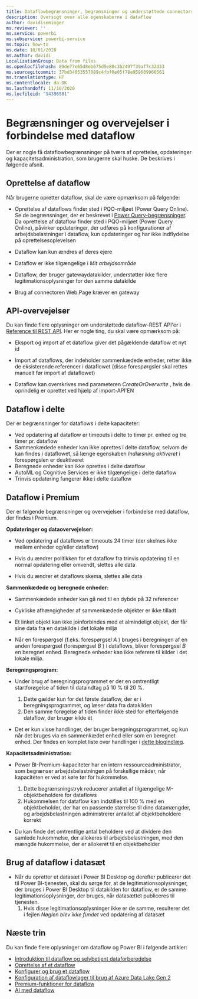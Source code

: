 ```yaml
---
title: Dataflowbegrænsninger, begrænsninger og understøttede connectors og funktioner
description: Oversigt over alle egenskaberne i dataflow
author: davidiseminger
ms.reviewer: ''
ms.service: powerbi
ms.subservice: powerbi-service
ms.topic: how-to
ms.date: 10/01/2020
ms.author: davidi
LocalizationGroup: Data from files
ms.openlocfilehash: 89de77e65d8eb675d9e80c3b2497f39af7c32d33
ms.sourcegitcommit: 37bd34053557089c4fbf0e05f78e959609966561
ms.translationtype: HT
ms.contentlocale: da-DK
ms.lasthandoff: 11/10/2020
ms.locfileid: "94396581"
---
```

# <a name="dataflows-limitations-and-considerations"></a>Begrænsninger og overvejelser i forbindelse med dataflow

Der er nogle få dataflowbegrænsninger på tværs af oprettelse, opdateringer og kapacitetsadministration, som brugerne skal huske. De beskrives i følgende afsnit.

## <a name="dataflow-authoring"></a>Oprettelse af dataflow

Når brugerne opretter dataflow, skal de være opmærksom på følgende:

* Oprettelse af dataflows finder sted i PQO-miljøet (Power Query Online). Se de begrænsninger, der er beskrevet i [Power Query-begrænsninger](/power-query/power-query-online-limits).
Da oprettelse af dataflow finder sted i PQO-miljøet (Power Query Online), påvirker opdateringer, der udføres på konfigurationer af arbejdsbelastninger i dataflow, kun opdateringer og har ikke indflydelse på oprettelsesoplevelsen

* Dataflow kan kun ændres af deres ejere

* Dataflow er ikke tilgængelige i *Mit arbejdsområde*

* Dataflow, der bruger gatewaydatakilder, understøtter ikke flere legitimationsoplysninger for den samme datakilde

* Brug af connectoren Web.Page kræver en gateway

## <a name="api-considerations"></a>API-overvejelser

Du kan finde flere oplysninger om understøttede dataflow-REST API'er i [Reference til REST API](/rest/api/power-bi/dataflows). Her er nogle ting, du skal være opmærksom på:

* Eksport og import af et dataflow giver det pågældende dataflow et nyt id

* Import af dataflows, der indeholder sammenkædede enheder, retter ikke de eksisterende referencer i dataflowet (disse forespørgsler skal rettes manuelt før import af dataflowet)

* Dataflow kan overskrives med parameteren *CreateOrOverwrite* , hvis de oprindelig er oprettet ved hjælp af import-API'EN

## <a name="dataflows-in-shared"></a>Dataflow i delte

Der er begrænsninger for dataflows i delte kapaciteter:

* Ved opdatering af dataflow er timeouts i delte to timer pr. enhed og tre timer pr. dataflow
* Sammenkædede enheder kan ikke oprettes i delte dataflow, selvom de kan findes i dataflowet, så længe egenskaben *Indlæsning aktiveret* i forespørgslen er deaktiveret
* Beregnede enheder kan ikke oprettes i delte dataflow
* AutoML og Cognitive Services er ikke tilgængelige i delte dataflow
* Trinvis opdatering fungerer ikke i delte dataflow

## <a name="dataflows-in-premium"></a>Dataflow i Premium

Der er følgende begrænsninger og overvejelser i forbindelse med dataflow, der findes i Premium.

**Opdateringer og dataovervejelser:**

* Ved opdatering af dataflows er timeouts 24 timer (der skelnes ikke mellem enheder og/eller dataflow)

* Hvis du ændrer politikken for et dataflow fra trinvis opdatering til en normal opdatering eller omvendt, slettes alle data

* Hvis du ændrer et dataflows skema, slettes alle data

**Sammenkædede og beregnede enheder:**

* Sammenkædede enheder kan gå ned til en dybde på 32 referencer

* Cykliske afhængigheder af sammenkædede objekter er ikke tilladt

* Et linket objekt kan ikke joinforbindes med et almindeligt objekt, der får sine data fra en datakilde i det lokale miljø

* Når en forespørgsel (f.eks. forespørgsel *A* ) bruges i beregningen af en anden forespørgsel (forespørgsel *B* ) i dataflows, bliver forespørgsel *B* en beregnet enhed. Beregnede enheder kan ikke referere til kilder i det lokale miljø.


**Beregningsprogram:**

* Under brug af beregningsprogrammet er der en omtrentligt startforøgelse af tiden til dataindtag på 10 % til 20 %.

  1. Dette gælder kun for det første dataflow, der er i beregningsprogrammet, og læser data fra datakilden
  2. Den samme forøgelse af tiden finder ikke sted for efterfølgende dataflow, der bruger kilde ét

* Det er kun visse handlinger, der bruger beregningsprogrammet, og kun når det bruges via en sammenkædet enhed eller som en beregnet enhed. Der findes en komplet liste over handlinger i [dette blogindlæg](http://petcu40.blogspot.com/2019/06/m-folding-in-enhanced-engine-of-power.html).


**Kapacitetsadministration:**

* Power BI-Premium-kapaciteter har en intern ressourceadministrator, som begrænser arbejdsbelastningen på forskellige måder, når kapaciteten er ved at køre tør for hukommelse.

  1. Dette begrænsningstryk reducerer antallet af tilgængelige M-objektbeholdere for dataflows
  2. Hukommelsen for dataflow kan indstilles til 100 % med en objektbeholder, der har en passende størrelse til dine datamængder, og arbejdsbelastningen administrerer antallet af objektbeholdere korrekt

* Du kan finde det omtrentlige antal beholdere ved at dividere den samlede hukommelse, der allokeres til arbejdsbelastningen, med den mængde hukommelse, der er allokeret til en objektbeholder

## <a name="dataflow-usage-in-datasets"></a>Brug af dataflow i datasæt

* Når du opretter et datasæt i Power BI Desktop og derefter publicerer det til Power BI-tjenesten, skal du sørge for, at de legitimationsoplysninger, der bruges i Power BI Desktop til datakilden for dataflow, er de samme legitimationsoplysninger, der bruges, når datasættet publiceres til tjenesten.
  1. Hvis disse legitimationsoplysninger ikke er de samme, resulterer det i fejlen *Nøglen blev ikke fundet* ved opdatering af datasæt

## <a name="next-steps"></a>Næste trin
Du kan finde flere oplysninger om dataflow og Power BI i følgende artikler:

* [Introduktion til dataflow og selvbetjent dataforberedelse](dataflows-introduction-self-service.md)
* [Oprettelse af et dataflow](dataflows-create.md)
* [Konfigurer og brug et dataflow](dataflows-configure-consume.md)
* [Konfiguration af dataflowlager til brug af Azure Data Lake Gen 2](dataflows-azure-data-lake-storage-integration.md)
* [Premium-funktioner for dataflow](dataflows-premium-features.md)
* [AI med dataflow](dataflows-machine-learning-integration.md)